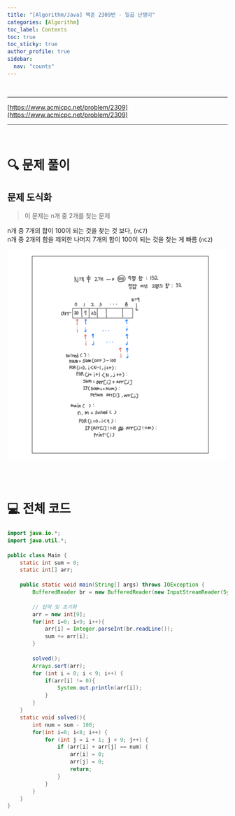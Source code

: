 ```yaml
---
title: "[Algorithm/Java] 백준 2309번 - 일곱 난쟁이"
categories: [Algorithm]
toc_label: Contents
toc: true
toc_sticky: true
author_profile: true
sidebar:
  nav: "counts"
---
```


<br>

---

[https://www.acmicpc.net/problem/2309](https://www.acmicpc.net/problem/2309)

---

<br>

# 🔍 문제 풀이

## 문제 도식화

> 이 문제는 n개 중 2개를 찾는 문제

n개 중 7개의 합이 100이 되는 것을 찾는 것 보다, (`nC7`)<br>
n개 중 2개의 합을 제외한 나머지 7개의 합이 100이 되는 것을 찾는 게 빠름 (`nC2`)

![assets/images/2025/2309.png](../../../assets/images/2025/2309.png)

<br><br>

# 💻 전체 코드

```java
import java.io.*;
import java.util.*;

public class Main {
    static int sum = 0;
    static int[] arr;

    public static void main(String[] args) throws IOException {
        BufferedReader br = new BufferedReader(new InputStreamReader(System.in));

        // 입력 및 초기화
        arr = new int[9];
        for(int i=0; i<9; i++){
            arr[i] = Integer.parseInt(br.readLine());
            sum += arr[i];
        }

        solved();
        Arrays.sort(arr);
        for (int i = 0; i < 9; i++) {
            if(arr[i] != 0){
                System.out.println(arr[i]);
            }
        }
    }
    static void solved(){
        int num = sum - 100;
        for(int i=0; i<8; i++) {
            for (int j = i + 1; j < 9; j++) {
                if (arr[i] + arr[j] == num) {
                    arr[i] = 0;
                    arr[j] = 0;
                    return;
                }
            }
        }
    }
}
```

<br>
